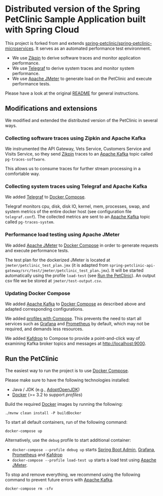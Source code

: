 # Distributed version of the Spring PetClinic Sample Application built with Spring Cloud

This project is forked from and extends
[spring-petclinic/spring-petclinic-microservices](https://github.com/spring-petclinic/spring-petclinic-microservices).
It serves as an automated performance test environment.

* We use [Zikpin](https://zipkin.io/) to derive software traces and monitor application performance.
* We use [Telegraf](https://www.influxdata.com/time-series-platform/telegraf/) to derive system traces and monitor
  system performance.
* We use [Apache JMeter](https://jmeter.apache.org/) to generate load on the PetClinic and execute performance tests.

Please have a look at the original
[README](https://github.com/spring-petclinic/spring-petclinic-microservices/blob/master/README.md)
for general instructions.

## Modifications and extensions

We modified and extended the distributed version of the PetClinic in several ways.

### Collecting software traces using Zipkin and Apache Kafka

We instrumented the API Gateway, Vets Service, Customers Service and Visits Service, so they send
[Zikpin](https://zipkin.io/) traces to an [Apache Kafka](https://kafka.apache.org/) topic called `pg-traces-software`.

This allows us to consume traces for further stream processing in a comfortable way.

### Collecting system traces using Telegraf and Apache Kafka

We added [Telegraf](https://www.influxdata.com/time-series-platform/telegraf/)
to [Docker Compose](https://docs.docker.com/compose/).

Telegraf monitors cpu, disk, disk IO, kernel, mem, processes, swap, and system metrics of the entire docker host (see
configuration file `telegraf.conf`). The collected metrics are sent to an [Apache Kafka](https://kafka.apache.org/)
topic called `pg-traces-system`.

### Performance load testing using Apache JMeter

We added [Apache JMeter](https://jmeter.apache.org/) to [Docker Compose](https://docs.docker.com/compose/) in order to
generate requests and execute performance tests.

The test plan for the dockerized JMeter is located at `jmeter/petclinic_test_plan.jmx` (it is adapted
from `spring-petclinic-api-gateway/src/test/jmeter/petclinic_test_plan.jmx`). It will be started automatically using the
profile `load-test` (see [Run the PetClinic](#run-the-petclinic)). An output csv file we be stored
at `jmeter/test-output.csv`.

### Updating Docker Compose

We added [Apache Kafka](https://kafka.apache.org/) to [Docker Compose](https://docs.docker.com/compose/) as described
above and adapted corresponding configurations.

We added [profiles with Compose](https://docs.docker.com/compose/profiles/). This prevents the need to start all
services such as [Grafana](https://grafana.com/) and [Prometheus](https://prometheus.io/) by default, which may not be
required, and demands less resources.

We added [Kafdrop](https://github.com/obsidiandynamics/kafdrop) to Compose to provide a point-and-click way of examining
Kafka broker topics and messages at [http://localhost:9000](http://localhost:9000/).

## Run the PetClinic

The easiest way to run the project is to use [Docker Compose](https://docs.docker.com/compose/).

Please make sure to have the following technologies installed:

* Java / JDK (e.g., [AdoptOpenJDK](https://adoptopenjdk.net/))
* [Docker](https://www.docker.com/) (>= 3.2 to support *profiles*)

Build the required [Docker](https://www.docker.com/) images by running the following:

```
./mvnw clean install -P buildDocker
```

To start all default containers, run of the following command:

```
docker-compose up
```

Alternatively, use the `debug` profile to start additional container:

* `docker-compose --profile debug up` starts [Spring Boot Admin](https://github.com/codecentric/spring-boot-admin),
  [Grafana](https://grafana.com/), [Prometheus](https://prometheus.io/) and
  [Kafdrop](https://github.com/obsidiandynamics/kafdrop)
* `docker-compose --profile load-test up` starts a load test using [Apache JMeter](https://jmeter.apache.org/).

To stop and remove everything, we recommend using the following command to prevent future errors
with [Apache Kafka](https://kafka.apache.org/).

```
docker-compose rm -sfv
```

